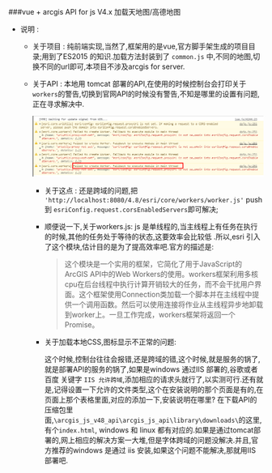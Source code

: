 ###vue + arcgis API for js V4.x 加载天地图/高德地图
* 说明 : 
	* 关于项目 : 纯前端实现,当然了,框架用的是vue,官方脚手架生成的项目目录;用到了ES2015 的知识.加载方法封装到了 `common.js` 中,不同的地图,切换不同的url即可,本项目不涉及arcgis for server.
	
	* 关于API : 本地用 tomcat 部署的API,在使用的时候控制台会打印关于`workers`的警告,切换到官网API的时候没有警告,不知是哪里的设置有问题,正在寻求解决中.
	
		![警告](./errors_imgs/worker.png)
		
		* 关于这点 : 还是跨域的问题,把 `'http://localhost:8080/4.8/esri/core/workers/worker.js'` push 到 `esriConfig.request.corsEnabledServers`即可解决;
		
		* 顺便说一下,关于workers.js: js 是单线程的,当主线程上有任务在执行的时候,其他的任务处于等待的状态,这要效率会比较低 .所以,esri 引入了这个模块,估计目的是为了提高效率吧.官方的描述是: 
			>这个模块是一个实用的框架，它简化了用于JavaScript的ArcGIS API中的Web Workers的使用。workers框架利用多核cpu在后台线程中执行计算开销较大的任务，而不会干扰用户界面。这个框架使用Connection类加载一个脚本并在主线程中提供一个调用函数。然后可以使用连接将作业从主线程异步地卸载到worker上。一旦工作完成，workers框架将返回一个Promise。

		* 关于加载本地CSS,图标显示不正常的问题: 
		
		    这个时候,控制台往往会报错,还是跨域的错,这个时候,就是服务的锅了,就是部署API的服务的锅了,如果是windows 通过IIS 部署的,谷歌或者百度 关键字 `IIS 允许跨域`,添加相应的请求头就行了,以实测可行.还有就是,记得设置一下允许的文件类型,这个在安装说明的那个页面是有的,在页面上那个表格里面,对应的添加一下,安装说明在哪里? 在下载API的压缩包里面,`\arcgis_js_v48_api\arcgis_js_api\library\downloads\`的这里,有个`index.html`, windows 和 linux 都有对应的.如果是通过tomcat部署的,网上相应的解决方案一大堆,但是字体跨域的问题没解决.并且,官方推荐的windows 是通过 iis 安装,如果这个问题不能解决,那就用IIS 部署吧.
